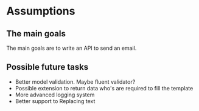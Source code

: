 # Assumptions

## The main goals

The main goals are to write an API to send an email.

## Possible future tasks

- Better model validation. Maybe fluent validator?
- Possible extension to return data who's are required to fill the template
- More advanced logging system
- Better support to Replacing text
